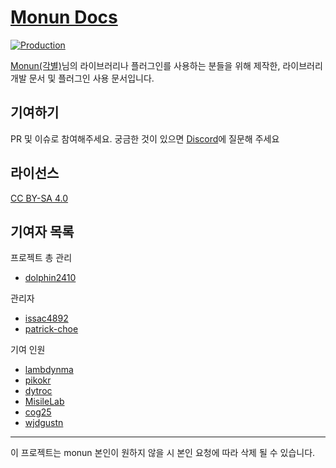# [Monun Docs](https://monun.me)

[![Production](https://api.netlify.com/api/v1/badges/bb695def-f41e-4507-9767-be3f4044c20a/deploy-status)](https://app.netlify.com/sites/monun-docs/deploys)

[Monun(각별)](https://github.com/monun)님의 라이브러리나 플러그인를 사용하는 분들을 위해 제작한, 라이브러리 개발 문서 및 플러그인 사용 문서입니다.

## 기여하기
PR 및 이슈로 참여해주세요. 궁금한 것이 있으면 [Discord](https://discord.gg/3c4wAAZjEF)에 질문해 주세요

## 라이선스

[CC BY-SA 4.0](https://github.com/monun-docs/monun-docs/blob/main/LICENSE.md)

## 기여자 목록

프로젝트 총 관리

<contributors include-only="var(admin)">

- [dolphin2410](https://github.com/dolphin2410)
</contributors>

관리자

<contributors include-only="var(moderator)">

- [issac4892](https://github.com/issac4892)
- [patrick-choe](https://github.com/patrick-choe)
</contributors>

기여 인원

<contributors exclude="var(admin) + var(moderator)">

- [lambdynma](https://github.com/lambdynma)
- [pikokr](https://github.com/pikokr)
- [dytroc](https://github.com/dytroc)
- [MisileLab](https://github.com/MisileLab)
- [cog25](https://github.com/cog25)
- [wjdgustn](https://github.com/wjdgustn)
</contributors>

---

이 프로젝트는 monun 본인이 원하지 않을 시 본인 요청에 따라 삭제 될 수 있습니다.
